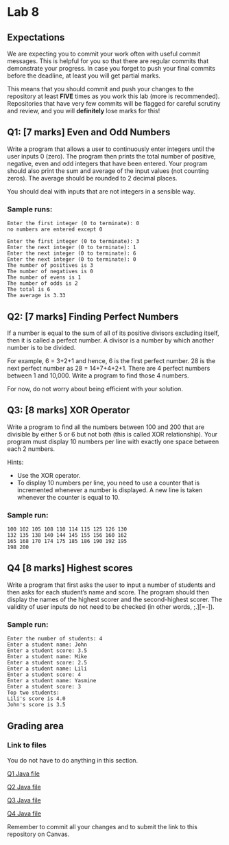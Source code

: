 # Lab 8

## Expectations

We are expecting you to commit your work often with useful commit messages.
This is helpful for you so that there are regular commits that demonstrate your progress. 
In case you forget to push your final commits before the deadline, at least you will get partial marks.

This means that you should commit and push your changes to the repository at least **FIVE** times as you work this lab (more is recommended).
Repositories that have very few commits will be flagged for careful scrutiny and review, and you will **definitely** lose marks for this! 

## Q1: [7 marks] Even and Odd Numbers

Write a program that allows a user to continuously enter integers until the user inputs 0 (zero).
The program then prints the total number of positive, negative, even and odd integers that have been entered.
Your program should also print the sum and average of the input values (not counting zeros).
The average should be rounded to 2 decimal places.

You should deal with inputs that are not integers in a sensible way.

### Sample runs: 

```
Enter the first integer (0 to terminate): 0
no numbers are entered except 0
```
```
Enter the first integer (0 to terminate): 3
Enter the next integer (0 to terminate): 1
Enter the next integer (0 to terminate): 6
Enter the next integer (0 to terminate): 0
The number of positives is 3
The number of negatives is 0
The number of evens is 1
The number of odds is 2
The total is 6
The average is 3.33
```

## Q2: [7 marks] Finding Perfect Numbers

If a number is equal to the sum of all of its positive divisors excluding itself, then it is called a perfect number.
A divisor is a number by which another number is to be divided.

For example, 6 = 3+2+1 and hence, 6 is the first perfect number. 
28 is the next perfect number as 28 = 14+7+4+2+1. 
There are 4 perfect numbers between 1 and 10,000. Write a program to find those 4 numbers.

For now, do not worry about being efficient with your solution.

## Q3: [8 marks] XOR Operator

Write a program to find all the numbers between 100 and 200 that are divisible by either 5 or 6 but not both (this is called XOR relationship).
Your program must display 10 numbers per line with exactly one space between each 2 numbers.

Hints:

* Use the XOR operator. 
* To display 10 numbers per line, you need to use a counter that is incremented whenever a number is displayed. A new line is taken whenever the counter is equal to 10. 

### Sample run:
```
100 102 105 108 110 114 115 125 126 130
132 135 138 140 144 145 155 156 160 162
165 168 170 174 175 185 186 190 192 195
198 200
```

## Q4 [8 marks] Highest scores

Write a program that first asks the user to input a number of students and then asks for each student’s name and score.
The program should then display the names of the highest scorer and the second-highest scorer.
The validity of user inputs do not need to be checked (in other words, ;.][=-]).

### Sample run:

```
Enter the number of students: 4
Enter a student name: John
Enter a student score: 3.5
Enter a student name: Mike
Enter a student score: 2.5
Enter a student name: Lili
Enter a student score: 4
Enter a student name: Yasmine
Enter a student score: 3
Top two students:
Lili's score is 4.0
John's score is 3.5
```

## Grading area

### Link to files

You do not have to do anything in this section.

[Q1 Java file](./Q1.java)

[Q2 Java file](./Q2.java)

[Q3 Java file](./Q3.java)

[Q4 Java file](./Q4.java)

Remember to commit all your changes and to submit the link to this repository on Canvas.